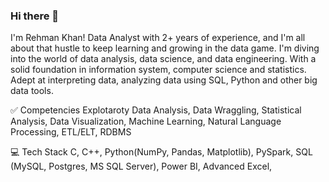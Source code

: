 ### Hi there 👋

I'm Rehman Khan! Data Analyst with 2+ years of experience, and I'm all about that hustle to keep learning and growing in the data game. I'm diving into the world of data analysis, data science, and data engineering. With a solid foundation in information system, computer science and statistics. Adept at interpreting data, analyzing data using SQL, Python and other big data tools.

✅ Competencies
Explotaroty Data Analysis, Data Wraggling, Statistical Analysis, Data Visualization, Machine Learning, Natural Language Processing, ETL/ELT, RDBMS

💻 Tech Stack
C, C++, Python(NumPy, Pandas, Matplotlib), PySpark, SQL (MySQL, Postgres, MS SQL Server), Power BI, Advanced Excel, 
